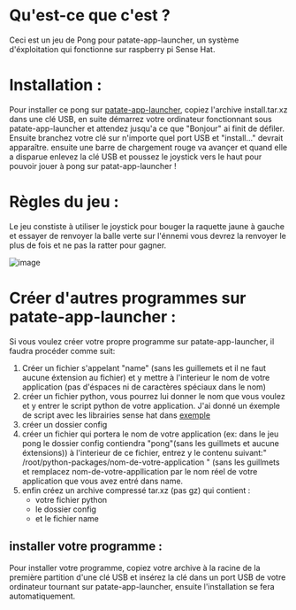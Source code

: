 # Qu'est-ce que c'est ?
Ceci est un jeu de Pong pour patate-app-launcher, un système d'éxploitation qui fonctionne sur raspberry pi Sense Hat.

# Installation :
Pour installer ce pong sur [patate-app-launcher](https://github.com/AstralArchitect/patate-app-launcher/), copiez l'archive install.tar.xz dans une clé USB, en suite démarrez votre ordinateur fonctionnant sous patate-app-launcher et attendez jusqu'a ce que "Bonjour" ai finit de défiler. Ensuite branchez votre clé sur n'importe quel port USB et "install..." devrait apparaître. ensuite une barre de chargement rouge va avançer et quand elle a disparue enlevez la clé USB et poussez le joystick vers le haut pour pouvoir jouer à pong sur patat-app-launcher  !

# Règles du jeu : 
Le jeu constiste à utiliser le joystick pour bouger la raquette jaune à gauche et essayer de renvoyer la balle verte sur l'énnemi vous devrez la renvoyer le plus de fois et ne pas la ratter pour gagner.


![image](https://github.com/AstralArchitect/pong-patate-app-launcher/assets/154975712/490df7b8-8bb8-4ab1-b08a-24ce0222e168)

# Créer d'autres programmes sur patate-app-launcher :
Si vous voulez créer votre propre programme sur patate-app-launcher, il faudra procéder comme suit:
  1. Créer un fichier s'appelant "name" (sans les guillemets et il ne faut aucune éxtension au fichier) et y mettre à l'interieur le nom de votre application (pas d'éspaces ni de caractères spéciaux dans le nom)
  2. créer un fichier python, vous pourrez lui donner le nom que vous voulez et y entrer le script python de votre application. J'ai donné un éxemple de script avec les librairies sense hat dans [exemple](https://github.com/AstralArchitect/pong-patateOS/blob/main/exemple/exemple.py)
  3. créer un dossier config
  4. créer un fichier qui portera le nom de votre application (ex: dans le jeu pong le dossier config contiendra "pong"(sans les guillmets et aucune éxtensions)) à l'interieur de ce fichier, entrez y le contenu suivant:" /root/python-packages/nom-de-votre-application " (sans les guillmets et remplacez nom-de-votre-appllication par le nom réel de votre application que vous avez entré dans name.
  6. enfin créez un archive compressé tar.xz (pas gz) qui contient :
       - votre fichier python
       - le dossier config
       - et le fichier name
## installer votre programme : 
Pour installer votre programme, copiez votre archive à la racine de la première partition d'une clé USB et insérez la clé dans un port USB de votre ordinateur tournant sur patate-app-launcher, ensuite l'installation se fera automatiquement.
